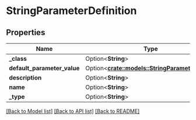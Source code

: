 # StringParameterDefinition

## Properties

Name | Type | Description | Notes
------------ | ------------- | ------------- | -------------
**_class** | Option<**String**> |  | [optional]
**default_parameter_value** | Option<[**crate::models::StringParameterValue**](StringParameterValue.md)> |  | [optional]
**description** | Option<**String**> |  | [optional]
**name** | Option<**String**> |  | [optional]
**_type** | Option<**String**> |  | [optional]

[[Back to Model list]](../README.md#documentation-for-models) [[Back to API list]](../README.md#documentation-for-api-endpoints) [[Back to README]](../README.md)


